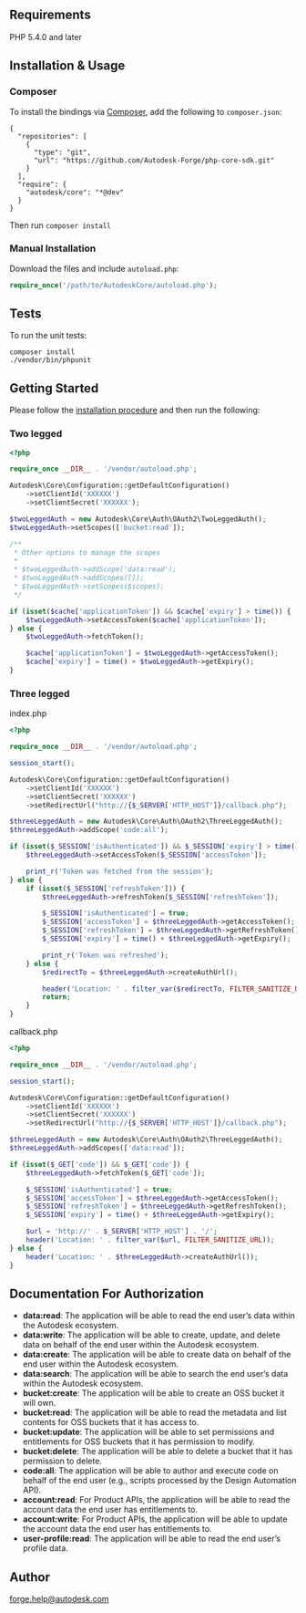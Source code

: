 ## Requirements

PHP 5.4.0 and later

## Installation & Usage
### Composer

To install the bindings via [Composer](http://getcomposer.org/), add the following to `composer.json`:

```
{
  "repositories": [
    {
      "type": "git",
      "url": "https://github.com/Autodesk-Forge/php-core-sdk.git"
    }
  ],
  "require": {
    "autodesk/core": "*@dev"
  }
}
```

Then run `composer install`

### Manual Installation

Download the files and include `autoload.php`:

```php
require_once('/path/to/AutodeskCore/autoload.php');
```

## Tests

To run the unit tests:

```
composer install
./vendor/bin/phpunit
```

## Getting Started

Please follow the [installation procedure](#installation--usage) and then run the following:

### Two legged

```php
<?php

require_once __DIR__ . '/vendor/autoload.php';

Autodesk\Core\Configuration::getDefaultConfiguration()
    ->setClientId('XXXXXX')
    ->setClientSecret('XXXXXX');

$twoLeggedAuth = new Autodesk\Core\Auth\OAuth2\TwoLeggedAuth();
$twoLeggedAuth->setScopes(['bucket:read']);

/**
 * Other options to manage the scopes
 *
 * $twoLeggedAuth->addScope('data:read');
 * $twoLeggedAuth->addScopes([]);
 * $twoLeggedAuth->setScopes($scopes);
 */

if (isset($cache['applicationToken']) && $cache['expiry'] > time()) {
    $twoLeggedAuth->setAccessToken($cache['applicationToken']);
} else {
    $twoLeggedAuth->fetchToken();

    $cache['applicationToken'] = $twoLeggedAuth->getAccessToken();
    $cache['expiry'] = time() + $twoLeggedAuth->getExpiry();
}

```

### Three legged

index.php

```php
<?php

require_once __DIR__ . '/vendor/autoload.php';

session_start();

Autodesk\Core\Configuration::getDefaultConfiguration()
    ->setClientId('XXXXXX')
    ->setClientSecret('XXXXXX')
    ->setRedirectUrl("http://{$_SERVER['HTTP_HOST']}/callback.php");

$threeLeggedAuth = new Autodesk\Core\Auth\OAuth2\ThreeLeggedAuth();
$threeLeggedAuth->addScope('code:all');

if (isset($_SESSION['isAuthenticated']) && $_SESSION['expiry'] > time()) {
    $threeLeggedAuth->setAccessToken($_SESSION['accessToken']);

    print_r('Token was fetched from the session');
} else {
    if (isset($_SESSION['refreshToken'])) {
        $threeLeggedAuth->refreshToken($_SESSION['refreshToken']);

        $_SESSION['isAuthenticated'] = true;
        $_SESSION['accessToken'] = $threeLeggedAuth->getAccessToken();
        $_SESSION['refreshToken'] = $threeLeggedAuth->getRefreshToken();
        $_SESSION['expiry'] = time() + $threeLeggedAuth->getExpiry();

        print_r('Token was refreshed');
    } else {
        $redirectTo = $threeLeggedAuth->createAuthUrl();

        header('Location: ' . filter_var($redirectTo, FILTER_SANITIZE_URL));
        return;
    }
}


```

callback.php
```php
<?php

require_once __DIR__ . '/vendor/autoload.php';

session_start();

Autodesk\Core\Configuration::getDefaultConfiguration()
    ->setClientId('XXXXXX')
    ->setClientSecret('XXXXXX')
    ->setRedirectUrl("http://{$_SERVER['HTTP_HOST']}/callback.php");

$threeLeggedAuth = new Autodesk\Core\Auth\OAuth2\ThreeLeggedAuth();
$threeLeggedAuth->addScopes(['data:read']);

if (isset($_GET['code']) && $_GET['code']) {
    $threeLeggedAuth->fetchToken($_GET['code']);

    $_SESSION['isAuthenticated'] = true;
    $_SESSION['accessToken'] = $threeLeggedAuth->getAccessToken();
    $_SESSION['refreshToken'] = $threeLeggedAuth->getRefreshToken();
    $_SESSION['expiry'] = time() + $threeLeggedAuth->getExpiry();

    $url = 'http://' . $_SERVER['HTTP_HOST'] . '/';
    header('Location: ' . filter_var($url, FILTER_SANITIZE_URL));
} else {
    header('Location: ' . $threeLeggedAuth->createAuthUrl());
}
```

## Documentation For Authorization

 - **data:read**: The application will be able to read the end user’s data within the Autodesk ecosystem.
 - **data:write**: The application will be able to create, update, and delete data on behalf of the end user within the Autodesk ecosystem.
 - **data:create**: The application will be able to create data on behalf of the end user within the Autodesk ecosystem.
 - **data:search**: The application will be able to search the end user’s data within the Autodesk ecosystem.
 - **bucket:create**: The application will be able to create an OSS bucket it will own.
 - **bucket:read**: The application will be able to read the metadata and list contents for OSS buckets that it has access to.
 - **bucket:update**: The application will be able to set permissions and entitlements for OSS buckets that it has permission to modify.
 - **bucket:delete**: The application will be able to delete a bucket that it has permission to delete.
 - **code:all**: The application will be able to author and execute code on behalf of the end user (e.g., scripts processed by the Design Automation API).
 - **account:read**: For Product APIs, the application will be able to read the account data the end user has entitlements to.
 - **account:write**: For Product APIs, the application will be able to update the account data the end user has entitlements to.
 - **user-profile:read**: The application will be able to read the end user’s profile data.

## Author

forge.help@autodesk.com


